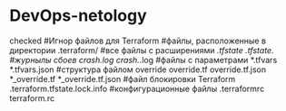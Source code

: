 # DevOps-netology
checked
#Игнор файлов для Terraform
#файлы, расположенные в директории .terraform/
#все файлы с расширениями
 *.tfstate
 *.tfstate.*
#журнылы сбоев 
crash.log
crash.*.log
#файлы с параметрами 
*.tfvars
*.tfvars.json
#структура файлом override
override.tf
override.tf.json
*_override.tf
*_override.tf.json
#файл блокировки Terraform 
.terraform.tfstate.lock.info
#конфигурационные файлы
.terraformrc
terraform.rc

